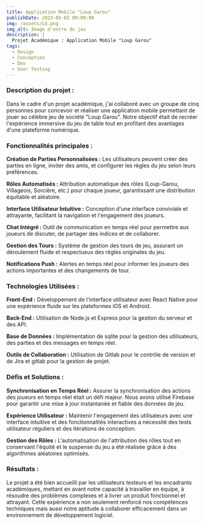 ```yaml
---
title: Application Mobile "Loup Garou"
publishDate: 2023-05-02 00:00:00
img: /assets/LG.png
img_alt: Image d'entre du jeu
description: |
  Projet Académique : Application Mobile "Loup Garou"
tags:
  - Design
  - Conception
  - Dev
  - User Testing
---
```



### Description du projet :
  Dans le cadre d'un projet académique, j'ai collaboré avec un groupe de cinq personnes pour concevoir et réaliser une application mobile permettant de jouer au célèbre jeu de société "Loup Garou". Notre objectif était de recréer l'expérience immersive du jeu de table tout en profitant des avantages d'une plateforme numérique.

### Fonctionnalités principales :
<strong> Création de Parties Personnalisées :</strong> Les utilisateurs peuvent créer des parties en ligne, inviter des amis, et configurer les règles du jeu selon leurs préférences.

<strong>Rôles Automatisés : </strong> Attribution automatique des rôles (Loup-Garou, Villageois, Sorcière, etc.) pour chaque joueur, garantissant une distribution équitable et aléatoire.

<strong>Interface Utilisateur Intuitive :</strong> Conception d'une interface conviviale et attrayante, facilitant la navigation et l'engagement des joueurs.

<strong>Chat Intégré : </strong>Outil de communication en temps réel pour permettre aux joueurs de discuter, de partager des indices et de collaborer.

<strong>Gestion des Tours :</strong> Système de gestion des tours de jeu, assurant un déroulement fluide et respectueux des règles originales du jeu.

<strong>Notifications Push :</strong> Alertes en temps réel pour informer les joueurs des actions importantes et des changements de tour.

### Technologies Utilisées :
<strong>Front-End :</strong> Développement de l'interface utilisateur avec React Native pour une expérience fluide sur les plateformes iOS et Android.

<strong>Back-End :</strong> Utilisation de Node.js et Express pour la gestion du serveur et des API.

<strong>Base de Données :</strong> Implémentation de sqlite pour la gestion des utilisateurs, des parties et des messages en temps réel.

<strong>Outils de Collaboration :</strong> Utilisation de Gitlab pour le contrôle de version et de Jira et gitlab pour la gestion de projet.

### Défis et Solutions :
<strong>Synchronisation en Temps Réel :</strong> Assurer la synchronisation des actions des joueurs en temps réel était un défi majeur. Nous avons utilisé Firebase pour garantir une mise à jour instantanée et fiable des données de jeu.

<strong>Expérience Utilisateur :</strong> Maintenir l'engagement des utilisateurs avec une interface intuitive et des fonctionnalités interactives a nécessité des tests utilisateur réguliers et des itérations de conception.

<strong>Gestion des Rôles :</strong> L'automatisation de l'attribution des rôles tout en conservant l'équité et le suspense du jeu a été réalisée grâce à des algorithmes aléatoires optimisés.

### Résultats :
Le projet a été bien accueilli par les utilisateurs testeurs et les encadrants académiques, mettant en avant notre capacité à travailler en équipe, à résoudre des problèmes complexes et à livrer un produit fonctionnel et attrayant. Cette expérience a non seulement renforcé nos compétences techniques mais aussi notre aptitude à collaborer efficacement dans un environnement de développement logiciel.
